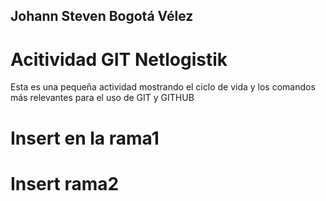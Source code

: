 ## Johann Steven Bogotá Vélez
# Acitividad GIT Netlogistik
Esta es una pequeña actividad mostrando el ciclo de vida y los comandos más relevantes para el uso de GIT y GITHUB


# Insert en la rama1

# Insert rama2